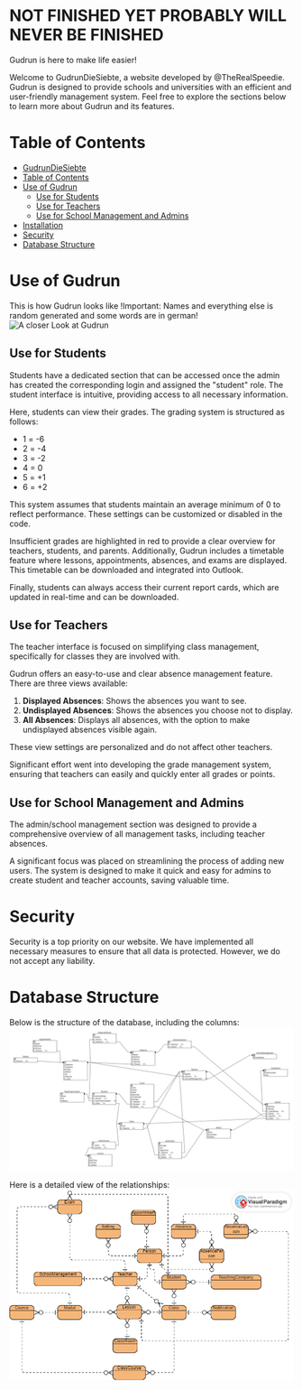 # NOT FINISHED YET PROBABLY WILL NEVER BE FINISHED
Gudrun is here to make life easier!

Welcome to GudrunDieSiebte, a website developed by @TheRealSpeedie. Gudrun is designed to provide schools and universities with an efficient and user-friendly management system. Feel free to explore the sections below to learn more about Gudrun and its features.

# Table of Contents
- [GudrunDieSiebte](#gudrundiesiebte)
- [Table of Contents](#table-of-contents)
- [Use of Gudrun](#use-of-gudrun)
  - [Use for Students](#use-for-students)
  - [Use for Teachers](#use-for-teachers)
  - [Use for School Management and Admins](#use-for-school-management-and-admins)
- [Installation](#installation)
- [Security](#security)
- [Database Structure](#database-structure)

# Use of Gudrun

This is how Gudrun looks like
!Important: Names and everything else is random generated and some words are in german!
![A closer Look at Gudrun](https://github.com/TheRealSpeedie/Notenverwaltungssystem/blob/main/Pictures/gudrun.gif)



## Use for Students

Students have a dedicated section that can be accessed once the admin has created the corresponding login and assigned the "student" role. The student interface is intuitive, providing access to all necessary information.

Here, students can view their grades. The grading system is structured as follows:
* 1 = -6
* 2 = -4
* 3 = -2
* 4 = 0
* 5 = +1
* 6 = +2

This system assumes that students maintain an average minimum of 0 to reflect performance. These settings can be customized or disabled in the code.

Insufficient grades are highlighted in red to provide a clear overview for teachers, students, and parents. Additionally, Gudrun includes a timetable feature where lessons, appointments, absences, and exams are displayed. This timetable can be downloaded and integrated into Outlook.

Finally, students can always access their current report cards, which are updated in real-time and can be downloaded.

## Use for Teachers

The teacher interface is focused on simplifying class management, specifically for classes they are involved with.

Gudrun offers an easy-to-use and clear absence management feature. There are three views available:
1. **Displayed Absences**: Shows the absences you want to see.
2. **Undisplayed Absences**: Shows the absences you choose not to display.
3. **All Absences**: Displays all absences, with the option to make undisplayed absences visible again.

These view settings are personalized and do not affect other teachers.

Significant effort went into developing the grade management system, ensuring that teachers can easily and quickly enter all grades or points.

## Use for School Management and Admins

The admin/school management section was designed to provide a comprehensive overview of all management tasks, including teacher absences.

A significant focus was placed on streamlining the process of adding new users. The system is designed to make it quick and easy for admins to create student and teacher accounts, saving valuable time.

# Security

Security is a top priority on our website. We have implemented all necessary measures to ensure that all data is protected. However, we do not accept any liability.

# Database Structure

Below is the structure of the database, including the columns:
![ERD Nummer 1](Pictures/ERD1.png)

Here is a detailed view of the relationships:
![ERD Nummer 2](Pictures/ERD2.png)
